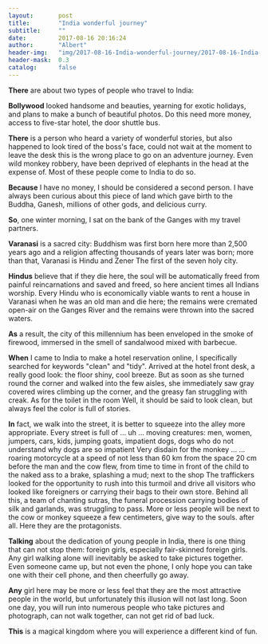 ```yaml
---
layout:       post
title:        "India wonderful journey"
subtitle:     ""
date:         2017-08-16 20:16:24
author:       "Albert"
header-img:   "img/2017-08-16-India-wonderful-journey/2017-08-16-India-wonderful-journey-h.jpg"
header-mask:  0.3
catalog:      false
---
```


**There** are about two types of people who travel to India:

**Bollywood** looked handsome and beauties, yearning for exotic holidays, and plans to make a bunch of beautiful photos. Do this need more money, access to five-star hotel, the door shuttle bus.

**There** is a person who heard a variety of wonderful stories, but also happened to look tired of the boss's face, could not wait at the moment to leave the desk this is the wrong place to go on an adventure journey. Even wild monkey robbery, have been deprived of elephants in the head at the expense of. Most of these people come to India to do so.

**Because** I have no money, I should be considered a second person. I have always been curious about this piece of land which gave birth to the Buddha, Ganesh, millions of other gods, and delicious curry.

**So**, one winter morning, I sat on the bank of the Ganges with my travel partners.

**Varanasi** is a sacred city: Buddhism was first born here more than 2,500 years ago and a religion affecting thousands of years later was born; more than that, Varanasi is Hindu and Zener The first of the seven holy city.

**Hindus** believe that if they die here, the soul will be automatically freed from painful reincarnations and saved and freed, so here ancient times all Indians worship. Every Hindu who is economically viable wants to rent a house in Varanasi when he was an old man and die here; the remains were cremated open-air on the Ganges River and the remains were thrown into the sacred waters.

**As** a result, the city of this millennium has been enveloped in the smoke of firewood, immersed in the smell of sandalwood mixed with barbecue.

**When** I came to India to make a hotel reservation online, I specifically searched for keywords "clean" and "tidy". Arrived at the hotel front desk, a really good look: the floor shiny, cool breeze. But as soon as she turned round the corner and walked into the few aisles, she immediately saw gray covered wires climbing up the corner, and the greasy fan struggling with creak. As for the toilet in the room Well, it should be said to look clean, but always feel the color is full of stories.

**In** fact, we walk into the street, it is better to squeeze into the alley more appropriate. Every street is full of ... uh ... moving creatures: men, women, jumpers, cars, kids, jumping goats, impatient dogs, dogs who do not understand why dogs are so impatient Very disdain for the monkey ... ... roaring motorcycle at a speed of not less than 60 km from the space 20 cm before the man and the cow flew, from time to time in front of the child to the naked ass to a brake, splashing a mud; next to the shop The traffickers looked for the opportunity to rush into this turmoil and drive all visitors who looked like foreigners or carrying their bags to their own store. Behind all this, a team of chanting sutras, the funeral procession carrying bodies of silk and garlands, was struggling to pass. More or less people will be next to the cow or monkey squeeze a few centimeters, give way to the souls. after all. Here they are the protagonists.

**Talking** about the dedication of young people in India, there is one thing that can not stop them: foreign girls, especially fair-skinned foreign girls. Any girl walking alone will inevitably be asked to take pictures together. Even someone came up, but not even the phone, I only hope you can take one with their cell phone, and then cheerfully go away.

**Any** girl here may be more or less feel that they are the most attractive people in the world, but unfortunately this illusion will not last long. Soon one day, you will run into numerous people who take pictures and photograph, can not walk together, can not get rid of bad luck.

**This** is a magical kingdom where you will experience a different kind of fun.
